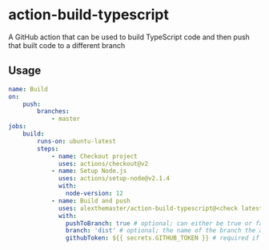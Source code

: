 # action-build-typescript
A GitHub action that can be used to build TypeScript code and then push that built code to a different branch

## Usage
```yml
name: Build
on: 
    push: 
        branches:
            - master
jobs:
    build:
        runs-on: ubuntu-latest
        steps: 
            - name: Checkout project
              uses: actions/checkout@v2
            - name: Setup Node.js
              uses: actions/setup-node@v2.1.4
              with:
                node-version: 12
            - name: Build and push
              uses: alexthemaster/action-build-typescript@<check latest release on the right side> # (looks like this: v1.0.0)
              with:
                pushToBranch: true # optional; can either be true or false | defaults to false
                branch: 'dist' # optional; the name of the branch the action should push the compiled code to | defaults to dist
                githubToken: ${{ secrets.GITHUB_TOKEN }} # required if you use the pushToBranch option
```